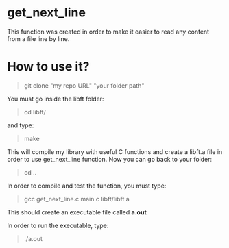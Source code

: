# get_next_line

This function was created in order to make it easier to read any content from a file line by line.

# How to use it?

> git clone "my repo URL" "your folder path"

You must go inside the libft folder: 
> cd libft/

and type: 
> make

This will compile my library with useful C functions and create a libft.a file in order to use get_next_line function.
Now you can go back to your folder:
> cd ..

In order to compile and test the function, you must type:
> gcc get_next_line.c main.c libft/libft.a

This should create an executable file called **a.out**

In order to run the executable, type:
> ./a.out <file name you would like to display line by line>
